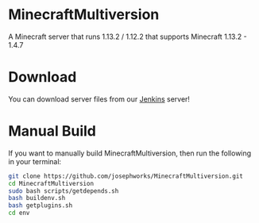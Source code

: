 # MinecraftMultiversion
A Minecraft server that runs 1.13.2 / 1.12.2 that supports Minecraft 1.13.2 - 1.4.7

# Download
You can download server files from our [Jenkins](http://josephworks.ddns.net:8080/job/MinecraftMultiversion/) server!

# Manual Build

If you want to manually build MinecraftMultiversion, then run the following in your terminal:

```sh
git clone https://github.com/josephworks/MinecraftMultiversion.git
cd MinecraftMultiversion
sudo bash scripts/getdepends.sh
bash buildenv.sh
bash getplugins.sh
cd env
```
